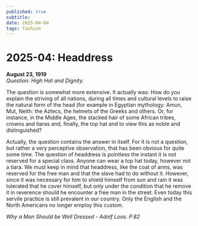 ```yaml
---
published: true
subtitle: 
date: 2025-04-04
tags: fashion
---
```


#  2025-04: Headdress


**August 23, 1919**  
*Question: High Hat and Dignity.* 

The question is somewhat more extensive. It actually was: How do you explain the striving of all nations, during all times and cultural levels to raise the natural form of the head (for example in Egyptian mythology: Amun, Mut, Neith: the Aztecs, the helmets of the Greeks and others. Or, for instance, in the Middle Ages, the stacked hair of some African tribes, crowns and tiaras and, finally, the top hat and to view this as noble and distinguished?

Actually, the question contains the answer in itself. For it is not a question, but rather a very perceptive observation, that has been obvious for quite some time. The question of headdress is pointless the instant it is not reserved for a special class. Anyone can wear a top hat today, however not a tiara. We must keep in mind that headdress, like the coat of arms, was reserved for the free man and that the slave had to do without it. However, since it was necessary for him to shield himself from sun and rain it was tolerated that he cover himself, but only under the condition that he remove it in reverence should he encounter a free man in the street. Even today this servile practice is still prevalent in our country. Only the English and the North Americans no longer employ this custom.

*Why a Man Should be Well Dressed - Adolf Loos. P.82*